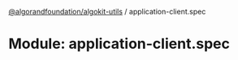 [@algorandfoundation/algokit-utils](../README.md) / application-client.spec

# Module: application-client.spec
